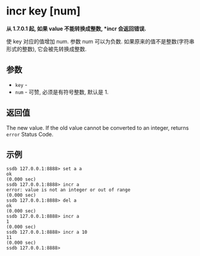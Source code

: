 # incr key [num]

__从 1.7.0.1 起, 如果 value 不能转换成整数, *incr 会返回错误.__

使 key 对应的值增加 num. 参数 num 可以为负数. 如果原来的值不是整数(字符串形式的整数), 它会被先转换成整数.

## 参数

* `key` - 
* `num` - 可赞, 必须是有符号整数, 默认是 1. 

## 返回值

The new value. If the old value cannot be converted to an integer, returns `error` Status Code.

## 示例

	ssdb 127.0.0.1:8888> set a a
	ok
	(0.000 sec)
	ssdb 127.0.0.1:8888> incr a
	error: value is not an integer or out of range
	(0.000 sec)
	ssdb 127.0.0.1:8888> del a
	ok
	(0.000 sec)
	ssdb 127.0.0.1:8888> incr a
	1
	(0.000 sec)
	ssdb 127.0.0.1:8888> incr a 10
	11
	(0.000 sec)
	ssdb 127.0.0.1:8888> 

